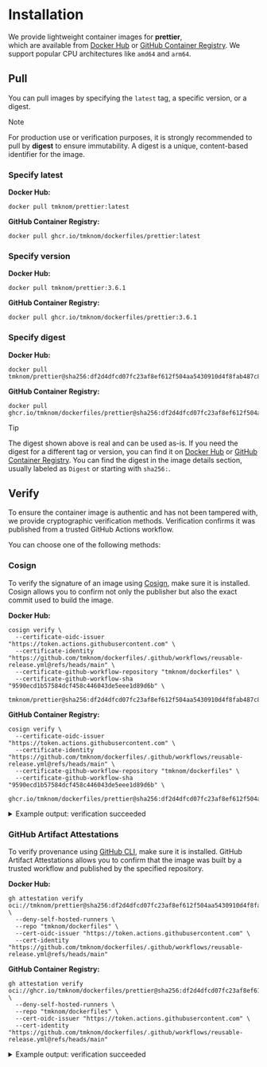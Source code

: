# Installation

We provide lightweight container images for **prettier**,  
which are available from [Docker Hub][docker_hub] or [GitHub Container Registry][ghcr].
We support popular CPU architectures like `amd64` and `arm64`.

## Pull

You can pull images by specifying the `latest` tag, a specific version, or a digest.

> [!NOTE]
>
> For production use or verification purposes, it is strongly recommended to pull by **digest** to ensure immutability.
> A digest is a unique, content-based identifier for the image.

### Specify latest

**Docker Hub:**

```shell
docker pull tmknom/prettier:latest
```

**GitHub Container Registry:**

```shell
docker pull ghcr.io/tmknom/dockerfiles/prettier:latest
```

### Specify version

**Docker Hub:**

```shell
docker pull tmknom/prettier:3.6.1
```

**GitHub Container Registry:**

```shell
docker pull ghcr.io/tmknom/dockerfiles/prettier:3.6.1
```

### Specify digest

**Docker Hub:**

```shell
docker pull tmknom/prettier@sha256:df2d4dfcd07fc23af8ef612f504aa5430910d4f8fab487c851f018c96d57fa85
```

**GitHub Container Registry:**

```shell
docker pull ghcr.io/tmknom/dockerfiles/prettier@sha256:df2d4dfcd07fc23af8ef612f504aa5430910d4f8fab487c851f018c96d57fa85
```

> [!TIP]
>
> The digest shown above is real and can be used as-is.
> If you need the digest for a different tag or version, you can find it on [Docker Hub][docker_hub] or [GitHub Container Registry][ghcr].
> You can find the digest in the image details section, usually labeled as `Digest` or starting with `sha256:`.

## Verify

To ensure the container image is authentic and has not been tampered with, we provide cryptographic verification methods.
Verification confirms it was published from a trusted GitHub Actions workflow.

You can choose one of the following methods:

### Cosign

To verify the signature of an image using [Cosign](https://github.com/sigstore/cosign), make sure it is installed.
Cosign allows you to confirm not only the publisher but also the exact commit used to build the image.

**Docker Hub:**

```shell
cosign verify \
  --certificate-oidc-issuer "https://token.actions.githubusercontent.com" \
  --certificate-identity "https://github.com/tmknom/dockerfiles/.github/workflows/reusable-release.yml@refs/heads/main" \
  --certificate-github-workflow-repository "tmknom/dockerfiles" \
  --certificate-github-workflow-sha "9590ecd1b57584dcf458c446043de5eee1d89d6b" \
  tmknom/prettier@sha256:df2d4dfcd07fc23af8ef612f504aa5430910d4f8fab487c851f018c96d57fa85
```

**GitHub Container Registry:**

```shell
cosign verify \
  --certificate-oidc-issuer "https://token.actions.githubusercontent.com" \
  --certificate-identity "https://github.com/tmknom/dockerfiles/.github/workflows/reusable-release.yml@refs/heads/main" \
  --certificate-github-workflow-repository "tmknom/dockerfiles" \
  --certificate-github-workflow-sha "9590ecd1b57584dcf458c446043de5eee1d89d6b" \
  ghcr.io/tmknom/dockerfiles/prettier@sha256:df2d4dfcd07fc23af8ef612f504aa5430910d4f8fab487c851f018c96d57fa85
```

<details>
<summary>Example output: verification succeeded</summary>

```shell

Verification for ghcr.io/tmknom/dockerfiles/prettier@sha256:df2d4dfcd07fc23af8ef612f504aa5430910d4f8fab487c851f018c96d57fa85 --
The following checks were performed on each of these signatures:
  - The cosign claims were validated
  - Existence of the claims in the transparency log was verified offline
  - The code-signing certificate was verified using trusted certificate authority certificates

[{"critical":{"identity":{"docker-reference":"ghcr.io/tmknom/dockerfiles/prettier"},"image":{"docker...
```
</details>

### GitHub Artifact Attestations

To verify provenance using [GitHub CLI](https://cli.github.com/), make sure it is installed.
GitHub Artifact Attestations allows you to confirm that the image was built by a trusted workflow and published by the specified repository.

**Docker Hub:**

```shell
gh attestation verify oci://tmknom/prettier@sha256:df2d4dfcd07fc23af8ef612f504aa5430910d4f8fab487c851f018c96d57fa85 \
  --deny-self-hosted-runners \
  --repo "tmknom/dockerfiles" \
  --cert-oidc-issuer "https://token.actions.githubusercontent.com" \
  --cert-identity "https://github.com/tmknom/dockerfiles/.github/workflows/reusable-release.yml@refs/heads/main"
```

**GitHub Container Registry:**

```shell
gh attestation verify oci://ghcr.io/tmknom/dockerfiles/prettier@sha256:df2d4dfcd07fc23af8ef612f504aa5430910d4f8fab487c851f018c96d57fa85 \
  --deny-self-hosted-runners \
  --repo "tmknom/dockerfiles" \
  --cert-oidc-issuer "https://token.actions.githubusercontent.com" \
  --cert-identity "https://github.com/tmknom/dockerfiles/.github/workflows/reusable-release.yml@refs/heads/main"
```

<details>
<summary>Example output: verification succeeded</summary>

```shell
Loaded digest sha256:df2d4dfcd07fc23af8ef612f504aa5430910d4f8fab487c851f018c96d57fa85 for oci://ghcr.io/tmknom/dockerfiles/prettier@sha256:df2d4dfcd07fc23af8ef612f504aa5430910d4f8fab487c851f018c96d57fa85
Loaded 2 attestations from GitHub API
✓ Verification succeeded!
...
```
</details>

[docker_hub]: https://hub.docker.com/r/tmknom/prettier
[ghcr]: https://github.com/tmknom/dockerfiles/pkgs/container/dockerfiles%2Fprettier
